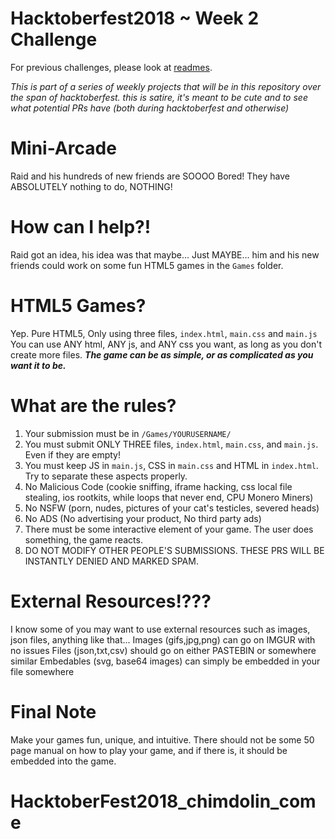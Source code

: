 # Hacktoberfest2018 ~ Week 2 Challenge
For previous challenges, please look at [readmes](https://github.com/RaidAndFade/Hacktoberfest2018/tree/master/READMES).

*This is part of a series of weekly projects that will be in this repository over the span of hacktoberfest.*
*this is satire, it's meant to be cute and to see what potential PRs have (both during hacktoberfest and otherwise)*

# Mini-Arcade
Raid and his hundreds of new friends are SOOOO Bored! They have ABSOLUTELY nothing to do, NOTHING!

# How can I help?!
Raid got an idea, his idea was that maybe... Just MAYBE... him and his new friends could work on some fun HTML5 games in the `Games` folder.

# HTML5 Games?
Yep. Pure HTML5, Only using three files, `index.html`, `main.css` and `main.js`
You can use ANY html, ANY js, and ANY css you want, as long as you don't create more files.
***The game can be as simple, or as complicated as you want it to be.***

# What are the rules?
1. Your submission must be in `/Games/YOURUSERNAME/`
2. You must submit ONLY THREE files, `index.html`, `main.css`, and `main.js`. Even if they are empty!
3. You must keep JS in `main.js`, CSS in `main.css` and HTML in `index.html`. Try to separate these aspects properly.
4. No Malicious Code (cookie sniffing, iframe hacking, css local file stealing, ios rootkits, while loops that never end, CPU Monero Miners)
5. No NSFW (porn, nudes, pictures of your cat's testicles, severed heads)
6. No ADS (No advertising your product, No third party ads)
7. There must be some interactive element of your game. The user does something, the game reacts.
8. DO NOT MODIFY OTHER PEOPLE'S SUBMISSIONS. THESE PRS WILL BE INSTANTLY DENIED AND MARKED SPAM.

# External Resources!???
I know some of you may want to use external resources such as images, json files, anything like that...
Images (gifs,jpg,png) can go on IMGUR with no issues
Files (json,txt,csv) should go on either PASTEBIN or somewhere similar
Embedables (svg, base64 images) can simply be embedded in your file somewhere

# Final Note
Make your games fun, unique, and intuitive. There should not be some 50 page manual on how to play your game, and if there is, it should be embedded into the game.

# HacktoberFest2018_chimdolin_come

